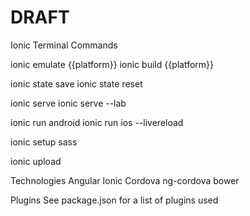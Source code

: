 # DRAFT

Ionic Terminal Commands

ionic emulate {{platform}}
ionic build {{platform}}

ionic state save
ionic state reset

ionic serve
ionic serve --lab

ionic run android
ionic run ios --livereload

ionic setup sass

ionic upload





Technologies
Angular
Ionic
Cordova
ng-cordova
bower

Plugins
See package.json for a list of plugins used
